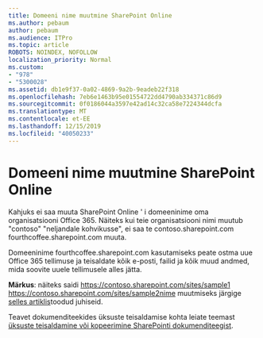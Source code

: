 ```yaml
---
title: Domeeni nime muutmine SharePoint Online
ms.author: pebaum
author: pebaum
ms.audience: ITPro
ms.topic: article
ROBOTS: NOINDEX, NOFOLLOW
localization_priority: Normal
ms.custom:
- "978"
- "5300028"
ms.assetid: db1e9f37-0a02-4869-9a2b-9eadeb22f318
ms.openlocfilehash: 7eb6e1463b95e01554722dd4790ab334371c86d9
ms.sourcegitcommit: 0f0186044a3597e42ad14c32ca58e7224344dcfa
ms.translationtype: MT
ms.contentlocale: et-EE
ms.lasthandoff: 12/15/2019
ms.locfileid: "40050233"
---
```

# <a name="change-domain-name-in-sharepoint-online"></a>Domeeni nime muutmine SharePoint Online

Kahjuks ei saa muuta SharePoint Online ' i domeeninime oma organisatsiooni Office 365. Näiteks kui teie organisatsiooni nimi muutub "contoso" "neljandale kohvikusse", ei saa te contoso.sharepoint.com fourthcoffee.sharepoint.com muuta.
  
Domeeninime fourthcoffee.sharepoint.com kasutamiseks peate ostma uue Office 365 tellimuse ja teisaldate kõik e-posti, failid ja kõik muud andmed, mida soovite uuele tellimusele alles jätta.
  
 **Märkus**: näiteks saidi https://contoso.sharepoint.com/sites/sample1 https://contoso.sharepoint.com/sites/sample2nime muutmiseks järgige [selles artiklis](https://docs.microsoft.com/sharepoint/change-site-address)toodud juhiseid. 
  
Teavet dokumenditeekides üksuste teisaldamise kohta leiate teemast [üksuste teisaldamine või kopeerimine SharePointi dokumenditeegist](https://go.microsoft.com/fwlink/?linkid=2025831).
  